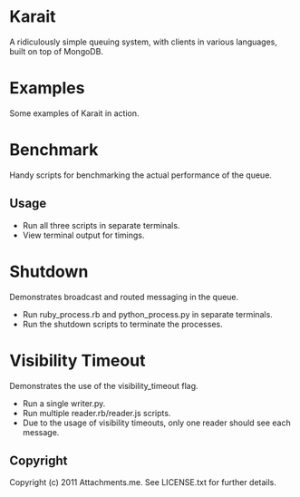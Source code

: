Karait
======

A ridiculously simple queuing system, with clients in various languages, built on top of MongoDB.

Examples
========

Some examples of Karait in action.

Benchmark
=========

Handy scripts for benchmarking the actual performance of the queue.

Usage
-----

* Run all three scripts in separate terminals.
* View terminal output for timings.

Shutdown
========

Demonstrates broadcast and routed messaging in the queue.

* Run ruby_process.rb and python_process.py in separate terminals.
* Run the shutdown scripts to terminate the processes.

Visibility Timeout
==================

Demonstrates the use of the visibility_timeout flag.

* Run a single writer.py.
* Run multiple reader.rb/reader.js scripts.
* Due to the usage of visibility timeouts, only one reader should see each message.

Copyright
---------

Copyright (c) 2011 Attachments.me. See LICENSE.txt for
further details.
